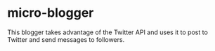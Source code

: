 micro-blogger
=============
This blogger takes advantage of the Twitter API and uses it to post to Twitter and send messages to followers.
